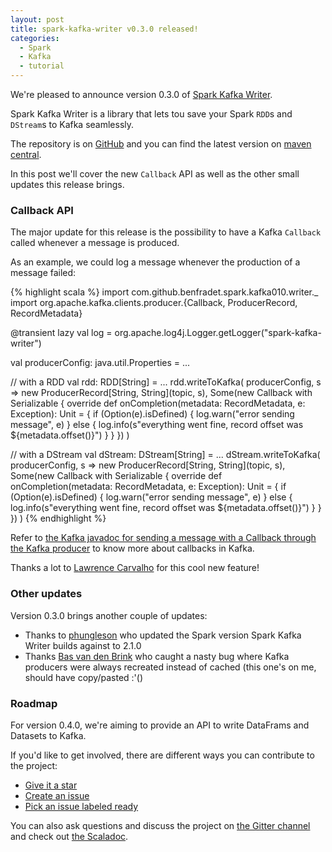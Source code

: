 ```yaml
---
layout: post
title: spark-kafka-writer v0.3.0 released!
categories:
  - Spark
  - Kafka
  - tutorial
---
```


We're pleased to announce version 0.3.0 of [Spark Kafka Writer](
https://github.com/benfradet/spark-kafka-writer).

Spark Kafka Writer is a library that lets tou save your Spark `RDD`s and
`DStream`s to Kafka seamlessly.

The repository is on [GitHub](https://github.com/benfradet/spark-kafka-writer)
and you can find the latest version on [maven central](
http://search.maven.org/#search|ga|1|spark-kafka-writer).

In this post we'll cover the new `Callback` API as well as the other small
updates this release brings.

### Callback API

The major update for this release is the possibility to have a Kafka `Callback`
called whenever a message is produced.

As an example, we could log a message whenever the production of a message
failed:

{% highlight scala %}
import com.github.benfradet.spark.kafka010.writer._
import org.apache.kafka.clients.producer.{Callback, ProducerRecord, RecordMetadata}

@transient lazy val log = org.apache.log4j.Logger.getLogger("spark-kafka-writer")

val producerConfig: java.util.Properties = ...

// with a RDD
val rdd: RDD[String] = ...
rdd.writeToKafka(
  producerConfig,
  s => new ProducerRecord[String, String](topic, s),
  Some(new Callback with Serializable {
    override def onCompletion(metadata: RecordMetadata, e: Exception): Unit = {
      if (Option(e).isDefined) {
        log.warn("error sending message", e)
      } else {
        log.info(s"everything went fine, record offset was ${metadata.offset()}")
      }
    }
  })
)

// with a DStream
val dStream: DStream[String] = ...
dStream.writeToKafka(
  producerConfig,
  s => new ProducerRecord[String, String](topic, s),
  Some(new Callback with Serializable {
    override def onCompletion(metadata: RecordMetadata, e: Exception): Unit = {
      if (Option(e).isDefined) {
        log.warn("error sending message", e)
      } else {
        log.info(s"everything went fine, record offset was ${metadata.offset()}")
      }
    }
  })
)
{% endhighlight %}

Refer to [the Kafka javadoc for sending a message with a Callback through the Kafka producer](http://kafka.apache.org/0102/javadoc/org/apache/kafka/clients/producer/KafkaProducer.html#send(org.apache.kafka.clients.producer.ProducerRecord,%20org.apache.kafka.clients.producer.Callback)) to know more about callbacks in Kafka.

Thanks a lot to [Lawrence Carvalho](https://github.com/lacarvalho91) for this
cool new feature!

### Other updates

Version 0.3.0 brings another couple of updates:

- Thanks to [phungleson](https://github.com/phungleson) who updated the Spark
version Spark Kafka Writer builds against to 2.1.0
- Thanks [Bas van den Brink](https://github.com/basvandenbrink) who caught a
nasty bug where Kafka producers were always recreated instead of cached (this
one's on me, should have copy/pasted :'()

### Roadmap

For version 0.4.0, we're aiming to provide an API to write DataFrams and
Datasets to Kafka.

If you'd like to get involved, there are different ways you can contribute to
the project:

- [Give it a star](https://github.com/benfradet/spark-kafka-writer)
- [Create an issue](https://github.com/benfradet/spark-kafka-writer/issues)
- [Pick an issue labeled ready](https://github.com/benfradet/spark-kafka-writer/issues?q=is%3Aopen+is%3Aissue+label%3Aready)

You can also ask questions and discuss the project on [the Gitter channel](
https://gitter.im/benfradet/spark-kafka-writer) and check out [the Scaladoc](
https://benfradet.github.io/spark-kafka-writer/#package).
